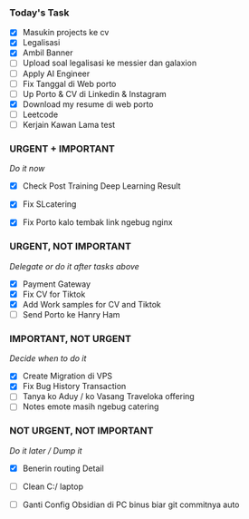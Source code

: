 ### Today's Task
- [x] Masukin projects ke cv
- [x] Legalisasi
- [x] Ambil Banner
- [ ] Upload soal legalisasi ke messier dan galaxion
- [ ] Apply AI Engineer
- [ ] Fix Tanggal di Web porto
- [ ] Up Porto & CV di Linkedin & Instagram
- [x] Download my resume di web porto
- [ ] Leetcode
- [ ] Kerjain Kawan Lama test
### URGENT + IMPORTANT
*Do it now*
- [x] Check Post Training Deep Learning Result
- [x] Fix SLcatering
- [x] Fix Porto kalo tembak link ngebug nginx


### URGENT, NOT IMPORTANT
*Delegate or do it after tasks above*
- [x] Payment Gateway 
- [x] Fix CV for Tiktok
- [x] Add Work samples for CV and Tiktok
- [ ] Send Porto ke Hanry Ham

### IMPORTANT, NOT URGENT
*Decide when to do it*
- [x] Create Migration di VPS
- [x] Fix Bug History Transaction
- [ ] Tanya ko Aduy / ko Vasang Traveloka offering
- [ ] Notes emote masih ngebug catering

### NOT URGENT, NOT IMPORTANT
*Do it later / Dump it*
- [x] Benerin routing Detail
- [ ] Clean C:/ laptop
- [ ] Ganti Config Obsidian di PC binus biar git commitnya auto

